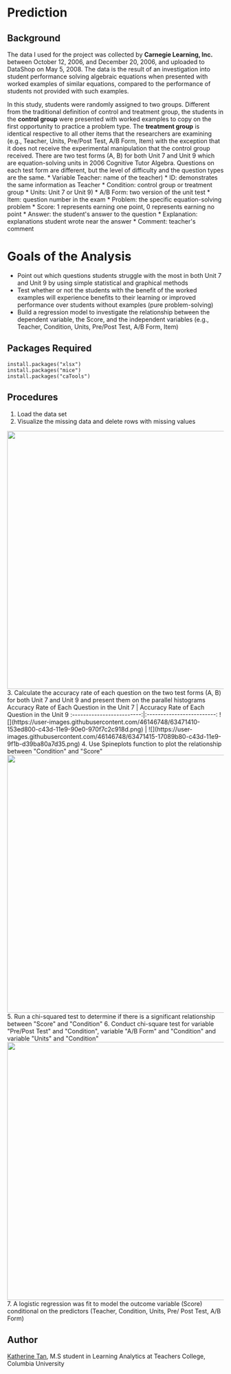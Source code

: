 # Prediction
## Background
The data I used for the project was collected by **Carnegie Learning, Inc.** between October 12, 2006, and December 20, 2006, and uploaded to DataShop on May 5, 2008. The data is the result of an investigation into student performance solving algebraic equations when presented with worked examples of similar equations, compared to the performance of students not provided with such examples. 
        
In this study, students were randomly assigned to two groups. Different from the traditional definition of control and treatment group, the students in the **control group** were presented with worked examples to copy on the first opportunity to practice a problem type. The **treatment group** is identical respective to all other items that the researchers are examining (e.g., Teacher, Units, Pre/Post Test, A/B Form, Item) with the exception that it does not receive the experimental manipulation that the control group received. There are two test forms (A, B) for both Unit 7 and Unit 9 which are equation-solving units in 2006 Cognitive Tutor Algebra. Questions on each test form are different, but the level of difficulty and the question types are the same. 
        * Variable Teacher: name of the teacher)
        * ID: demonstrates the same information as Teacher
        * Condition: control group or treatment group
        * Units: Unit 7 or Unit 9)
        * A/B Form: two version of the unit test
        * Item: question number in the exam
        * Problem: the specific equation-solving problem
        * Score: 1 represents earning one point, 0 represents earning no point
        * Answer: the student's answer to the question
        * Explanation: explanations student wrote near the answer
        * Comment: teacher's comment

# Goals of the Analysis       
   * Point out which questions students struggle with the most in both Unit 7 and Unit 9 by using simple statistical and graphical methods
   * Test whether or not the students with the benefit of the worked examples will experience benefits to their learning or improved performance over students without examples (pure problem-solving)
   * Build a regression model to investigate the relationship between the dependent variable, the Score, and the independent variables (e.g., Teacher, Condition, Units, Pre/Post Test, A/B Form, Item)
       
## Packages Required
```
install.packages("xlsx")
install.packages("mice") 
install.packages("caTools")
```

## Procedures
1. Load the data set
2. Visualize the missing data and delete rows with missing values
<img src="https://user-images.githubusercontent.com/46146748/63471175-74e8b380-c43c-11e9-9dca-14036793373b.png" width="600">
3. Calculate the accuracy rate of each question on the two test forms (A, B) for both Unit 7 and Unit 9  and present them on the parallel histograms
Accuracy Rate of Each Question in the Unit 7        |  Accuracy Rate of Each Question in the Unit 9 
:-------------------------:|:-------------------------:
![](https://user-images.githubusercontent.com/46146748/63471410-153ed800-c43d-11e9-90e0-970f7c2c918d.png)  |  ![](https://user-images.githubusercontent.com/46146748/63471415-17089b80-c43d-11e9-9f1b-d39ba80a7d35.png)
4. Use Spineplots function to plot the relationship between "Condition" and "Score" 
<img src="https://user-images.githubusercontent.com/46146748/63471522-5f27be00-c43d-11e9-9880-f447398a5327.png" width="600">
5. Run a chi-squared test to determine if there is a significant relationship between "Score" and "Condition"
6. Conduct chi-square test for variable "Pre/Post Test" and "Condition", variable "A/B Form" and "Condition" and variable "Units" and "Condition" 
<img src="https://user-images.githubusercontent.com/46146748/63471981-b5e1c780-c43e-11e9-9df9-2cc35bfbea36.png" width="600">
7. A logistic regression was fit to model the outcome variable (Score) conditional on the predictors (Teacher, Condition, Units, Pre/ Post Test, A/B Form)


## Author
[Katherine Tan](www.linkedin.com/in/katherine-tan-2019), M.S student in Learning Analytics at Teachers College, Columbia University
